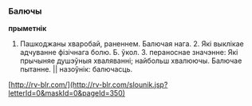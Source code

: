 ### Балючы
**прыметнік**

1. Пашкоджаны хваробай, раненнем. Балючая нага. 2. Які выклікае адчуванне фізічнага болю. Б. ўкол. 3. пераноснае значэнне: Які прычыняе душэўныя хваляванні; найбольш хвалюючы. Балючае пытанне. || назоўнік: балючасць.

<a rel="author">[http://rv-blr.com/](http://rv-blr.com/slounik.jsp?letterId=0&maskId=0&pageId=350)</a>
